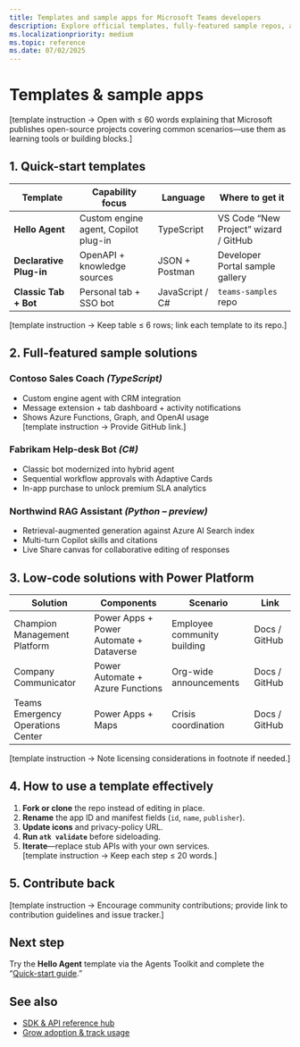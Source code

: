 ```yaml
---
title: Templates and sample apps for Microsoft Teams developers  
description: Explore official templates, fully-featured sample repos, and low-code solutions that accelerate building classic Teams apps and AI-powered agents.  
ms.localizationpriority: medium  
ms.topic: reference  
ms.date: 07/02/2025  
---
```

# Templates & sample apps  

[template instruction → Open with ≤ 60 words explaining that Microsoft publishes open-source projects covering common scenarios—use them as learning tools or building blocks.]

## 1. Quick-start templates  

| Template | Capability focus | Language | Where to get it |  
|----------|-----------------|----------|-----------------|  
| **Hello Agent** | Custom engine agent, Copilot plug-in | TypeScript | VS Code “New Project” wizard / GitHub |  
| **Declarative Plug-in** | OpenAPI + knowledge sources | JSON + Postman | Developer Portal sample gallery |  
| **Classic Tab + Bot** | Personal tab + SSO bot | JavaScript / C# | `teams-samples` repo |  

[template instruction → Keep table ≤ 6 rows; link each template to its repo.]

## 2. Full-featured sample solutions  

### Contoso Sales Coach *(TypeScript)*  

- Custom engine agent with CRM integration  
- Message extension + tab dashboard + activity notifications  
- Shows Azure Functions, Graph, and OpenAI usage  
[template instruction → Provide GitHub link.]

### Fabrikam Help-desk Bot *(C#)*  

- Classic bot modernized into hybrid agent  
- Sequential workflow approvals with Adaptive Cards  
- In-app purchase to unlock premium SLA analytics  

### Northwind RAG Assistant *(Python – preview)*  

- Retrieval-augmented generation against Azure AI Search index  
- Multi-turn Copilot skills and citations  
- Live Share canvas for collaborative editing of responses  

## 3. Low-code solutions with Power Platform  

| Solution | Components | Scenario | Link |  
|----------|------------|----------|------|  
| Champion Management Platform | Power Apps + Power Automate + Dataverse | Employee community building | Docs / GitHub |  
| Company Communicator | Power Automate + Azure Functions | Org-wide announcements | Docs / GitHub |  
| Teams Emergency Operations Center | Power Apps + Maps | Crisis coordination | Docs / GitHub |

[template instruction → Note licensing considerations in footnote if needed.]

## 4. How to use a template effectively  

1. **Fork or clone** the repo instead of editing in place.  
2. **Rename** the app ID and manifest fields (`id`, `name`, `publisher`).  
3. **Update icons** and privacy-policy URL.  
4. **Run `atk validate`** before sideloading.  
5. **Iterate**—replace stub APIs with your own services.  
[template instruction → Keep each step ≤ 20 words.]

## 5. Contribute back  

[template instruction → Encourage community contributions; provide link to contribution guidelines and issue tracker.]

## Next step  

Try the **Hello Agent** template via the Agents Toolkit and complete the “[Quick-start guide](../get-started/quick-start-build-your-first-agent.md).”

## See also  

- [SDK & API reference hub](../reference/sdk-and-api-reference-hub.md)  
- [Grow adoption & track usage](../publish/grow-adoption-and-track-usage.md)
